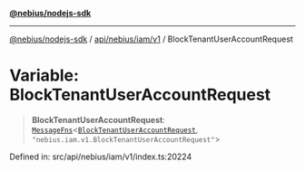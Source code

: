 [**@nebius/nodejs-sdk**](../../../../../README.md)

---

[@nebius/nodejs-sdk](../../../../../README.md) / [api/nebius/iam/v1](../README.md) / BlockTenantUserAccountRequest

# Variable: BlockTenantUserAccountRequest

> **BlockTenantUserAccountRequest**: [`MessageFns`](../../../../../runtime/protos/core/interfaces/MessageFns.md)\<[`BlockTenantUserAccountRequest`](../interfaces/BlockTenantUserAccountRequest.md), `"nebius.iam.v1.BlockTenantUserAccountRequest"`\>

Defined in: src/api/nebius/iam/v1/index.ts:20224
